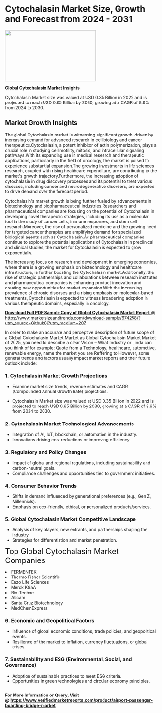 <H1>Cytochalasin Market Size, Growth and Forecast from 2024 - 2031</H1><img class="aligncenter size-medium wp-image-584254" src="https://thirdeyenews.in/wp-content/uploads/2024/09/Global-Market-Research-300x168.jpeg" alt="" width="300" height="168" /><p><strong>Global&nbsp;<a href="https://www.marketsizeandtrends.com/download-sample/674258/?utm_source=Github8j?utm_medium=207">Cytochalasin Market</a> Insights</strong></p><p>Cytochalasin Market size was valued at USD 0.35 Billion in 2022 and is projected to reach USD 0.65 Billion by 2030, growing at a CAGR of 8.6% from 2024 to 2030.</p><p><h2>Market Growth Insights</h2> <p>The global Cytochalasin market is witnessing significant growth, driven by increasing demand for advanced research in cell biology and cancer therapeutics.Cytochalasin, a potent inhibitor of actin polymerization, plays a crucial role in studying cell motility, mitosis, and intracellular signaling pathways.With its expanding use in medical research and therapeutic applications, particularly in the field of oncology, the market is poised to experience substantial expansion.The growing investments in life sciences research, coupled with rising healthcare expenditure, are contributing to the market's growth trajectory.Furthermore, the increasing adoption of cytochalasin in drug discovery processes and its potential to treat various diseases, including cancer and neurodegenerative disorders, are expected to drive demand over the forecast period.</p> <p><a href="#"></a></p> <p>Cytochalasin's market growth is being further fueled by advancements in biotechnology and biopharmaceutical industries.Researchers and pharmaceutical companies are focusing on the potential of Cytochalasin in developing novel therapeutic strategies, including its use as a molecular tool in the study of cancer cells, immune responses, and stem cell research.Moreover, the rise of personalized medicine and the growing need for targeted cancer therapies are amplifying demand for specialized biological agents such as Cytochalasin.As pharmaceutical companies continue to explore the potential applications of Cytochalasin in preclinical and clinical studies, the market for Cytochalasin is expected to grow exponentially.</p> <p>The increasing focus on research and development in emerging economies, where there is a growing emphasis on biotechnology and healthcare infrastructure, is further boosting the Cytochalasin market.Additionally, the rise of strategic partnerships and collaborations between research institutes and pharmaceutical companies is enhancing product innovation and creating new opportunities for market expansion.With the increasing prevalence of chronic diseases and a rising emphasis on molecular-based treatments, Cytochalasin is expected to witness broadening adoption in various therapeutic domains, especially in oncology.</p> <p><a href="#"></p><p><span class=""><strong>Download Full PDF Sample Copy of Global Cytochalasin Market Report</strong> @ <a href="https://www.marketsizeandtrends.com/download-sample/674258/?utm_source=Github8j?utm_medium=207" target="_blank">https://www.marketsizeandtrends.com/download-sample/674258/?utm_source=Github8j?utm_medium=207</a></span></p><p>In order to make an accurate and perceptive description of future scope of a Global&nbsp;Cytochalasin Market Market as Global&nbsp;Cytochalasin Market Market of 2025, you need to describe a clear Vision &ndash; What Industry or Linda can you think of for example: Quote from a Technology, healthcare, automotive, renewable energy, name the market you are Reffering to.However, some general trends and factors usually impact market reports and their future outlook include:</p><h3>1.&nbsp;<strong>Cytochalasin Market Growth Projections</strong></h3><ul><li>Examine market size trends, revenue estimates and CAGR (Compounded Annual Growth Rate) projections.</li><li><p>Cytochalasin Market size was valued at USD 0.35 Billion in 2022 and is projected to reach USD 0.65 Billion by 2030, growing at a CAGR of 8.6% from 2024 to 2030.</p></li></ul><h3>2.&nbsp;<strong>Cytochalasin Market Technological Advancements</strong></h3><ul><li>Integration of AI, IoT, blockchain, or automation in the industry.</li><li>Innovations driving cost reductions or improving efficiency.</li></ul><h3>3.&nbsp;<strong>Regulatory and Policy Changes</strong></h3><ul><li>Impact of global and regional regulations, including sustainability and carbon-neutral goals.</li><li>Compliance challenges and opportunities tied to government initiatives.</li></ul><h3>4.&nbsp;<strong>Consumer Behavior Trends</strong></h3><ul><li>Shifts in demand influenced by generational preferences (e.g., Gen Z, Millennials).</li><li>Emphasis on eco-friendly, ethical, or personalized products/services.</li></ul><h3>5.&nbsp;<strong>Global Cytochalasin Market Competitive Landscape</strong></h3><ul><li>Analysis of key players, new entrants, and partnerships shaping the industry.</li><li>Strategies for differentiation and market penetration.</li></ul><p data-pm-slice="1 1 []"><span style="color: inherit; font-family: inherit; font-size: 25px;">Top Global Cytochalasin Market Companies</span></p><div class="" data-test-id=""><p><li>FERMENTEK</li><li> Thermo Fisher Scientific</li><li> Enzo Life Sciences</li><li> Merck KGaA</li><li> Bio-Techne</li><li> Abcam</li><li> Santa Cruz Biotechnology</li><li> MedChemExpress</li></p></div><h3>6.&nbsp;<strong>Economic and Geopolitical Factors</strong></h3><ul><li>Influence of global economic conditions, trade policies, and geopolitical events.</li><li>Resilience of the market to inflation, currency fluctuations, or global crises.</li></ul><h3>7.&nbsp;<strong>Sustainability and ESG (Environmental, Social, and Governance)</strong></h3><ul><li>Adoption of sustainable practices to meet ESG criteria.</li><li>Opportunities in green technologies and circular economy principles.</li></ul><h2><strong style="font-size: 14px;">For More Information or Query, Visit @&nbsp;</strong><a style="background-color: #ffffff; font-size: 14px;" href="https://www.marketsizeandtrends.com/report/cytochalasin-market/" target="_blank">https://www.verifiedmarketreports.com/product/airport-passenger-boarding-bridge-market</a></h2>